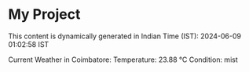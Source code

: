 # My Project

This content is dynamically generated in Indian Time (IST): 2024-06-09 01:02:58 IST


Current Weather in Coimbatore:
Temperature: 23.88 °C
Condition: mist
